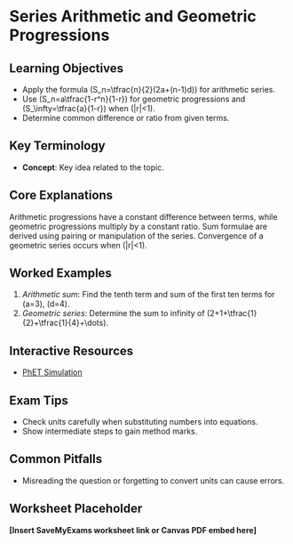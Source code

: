 # Series Arithmetic and Geometric Progressions

## Learning Objectives
- Apply the formula \(S_n=\tfrac{n}{2}(2a+(n-1)d)\) for arithmetic series.
- Use \(S_n=a\tfrac{1-r^n}{1-r}\) for geometric progressions and \(S_\infty=\tfrac{a}{1-r}\) when \(|r|<1\).
- Determine common difference or ratio from given terms.

## Key Terminology
- **Concept**: Key idea related to the topic.

## Core Explanations
Arithmetic progressions have a constant difference between terms, while geometric progressions multiply by a constant ratio.  Sum formulae are derived using pairing or manipulation of the series.  Convergence of a geometric series occurs when \(|r|<1\).

## Worked Examples
1. *Arithmetic sum*: Find the tenth term and sum of the first ten terms for \(a=3\), \(d=4\).
2. *Geometric series*: Determine the sum to infinity of \(2+1+\tfrac{1}{2}+\tfrac{1}{4}+\dots\).

## Interactive Resources
- [PhET Simulation](https://phet.colorado.edu/)

## Exam Tips
- Check units carefully when substituting numbers into equations.
- Show intermediate steps to gain method marks.

## Common Pitfalls
- Misreading the question or forgetting to convert units can cause errors.

## Worksheet Placeholder
**[Insert SaveMyExams worksheet link or Canvas PDF embed here]**
